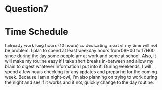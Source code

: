 # Question7
# Time Schedule
I already work long hours (10 hours) so dedicating most of my time will not be problem. 
I plan to spend at least weekday hours from 08H00 to 17H00 since during the day some people are at work and some at school. 
Also, it will make my routine easy if I take short breaks in-between and allow my brain to digest whatever information I put into it. 
During weekends, I will spend a few hours checking for any updates and preparing for the coming week. 
Because I am a night-owl, I’m also planning on trying to work during the night and see if it works and if not, quickly change to the day routine. 
